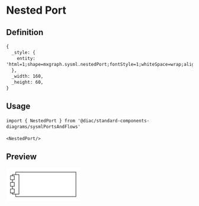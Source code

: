 # Nested Port

## Definition

```
{
  _style: { 
    entity: 'html=1;shape=mxgraph.sysml.nestedPort;fontStyle=1;whiteSpace=wrap;align=center;',
  },
  _width: 160,
  _height: 60,
}
```

## Usage

```
import { NestedPort } from '@diac/standard-components-diagrams/sysmlPortsAndFlows'

<NestedPort/>
```

## Preview

<img src="./nested-port.png" width="200"/>
